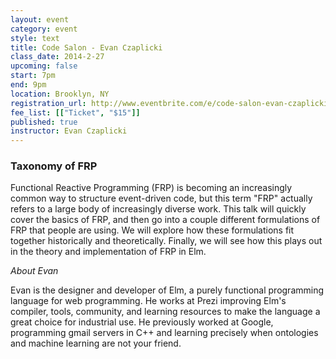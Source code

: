 ```yaml
---
layout: event
category: event
style: text
title: Code Salon - Evan Czaplicki
class_date: 2014-2-27
upcoming: false
start: 7pm
end: 9pm
location: Brooklyn, NY
registration_url: http://www.eventbrite.com/e/code-salon-evan-czaplicki-tickets-10384057997
fee_list: [["Ticket", "$15"]]
published: true
instructor: Evan Czaplicki
---
```


### Taxonomy of FRP

Functional Reactive Programming (FRP) is becoming an increasingly common way to structure event-driven code, but this term "FRP" actually refers to a large body of increasingly diverse work. This talk will quickly cover the basics of FRP, and then go into a couple different formulations of FRP that people are using. We will explore how these formulations fit together historically and theoretically. Finally, we will see how this plays out in the theory and implementation of FRP in Elm.  

_About Evan_

Evan is the designer and developer of Elm, a purely functional programming language for web programming. He works at Prezi improving Elm's compiler, tools, community, and learning resources to make the language a great choice for industrial use. He previously worked at Google, programming gmail servers in C++ and learning precisely when ontologies and machine learning are not your friend.
